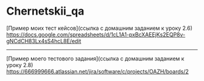 # Chernetskii_qa
[Пример моих тест кейсов](ссылка с домашним заданием  к уроку 2.6)
https://docs.google.com/spreadsheets/d/1cL1A1-pxBcXAEEjKs2EQP8v-gNCdCH83Lx4sS4hcL8E/edit

---

[Пример моего тестового задания](ссылка с домашним заданием  к уроку 2.8)
https://666999666.atlassian.net/jira/software/c/projects/OAZH/boards/2
